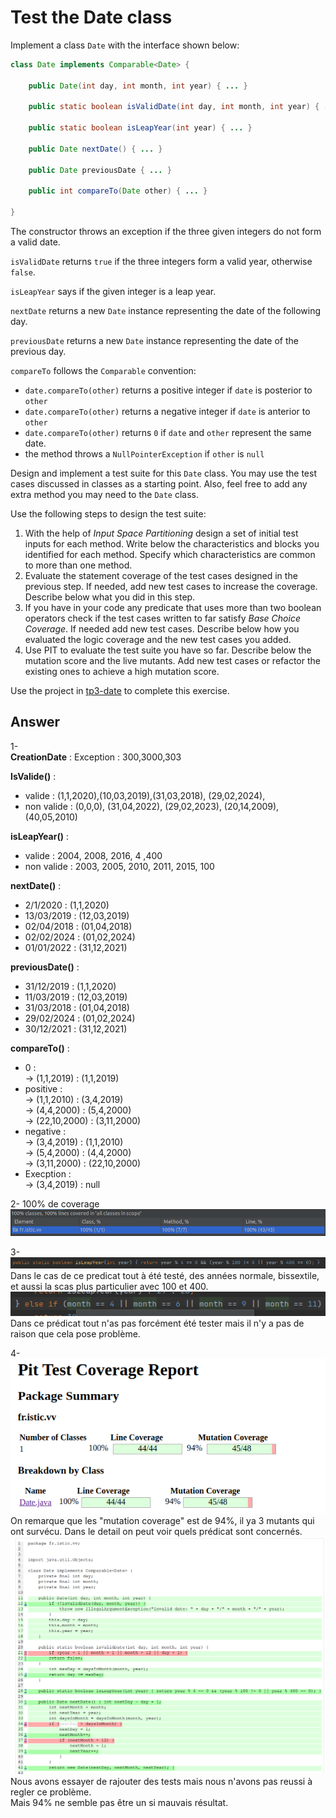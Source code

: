 # Test the Date class

Implement a class `Date` with the interface shown below:

```java
class Date implements Comparable<Date> {

    public Date(int day, int month, int year) { ... }

    public static boolean isValidDate(int day, int month, int year) { ... }

    public static boolean isLeapYear(int year) { ... }

    public Date nextDate() { ... }

    public Date previousDate { ... }

    public int compareTo(Date other) { ... }

}
```

The constructor throws an exception if the three given integers do not form a valid date.

`isValidDate` returns `true` if the three integers form a valid year, otherwise `false`.

`isLeapYear` says if the given integer is a leap year.

`nextDate` returns a new `Date` instance representing the date of the following day.

`previousDate` returns a new `Date` instance representing the date of the previous day.

`compareTo` follows the `Comparable` convention:

* `date.compareTo(other)` returns a positive integer if `date` is posterior to `other`
* `date.compareTo(other)` returns a negative integer if `date` is anterior to `other`
* `date.compareTo(other)` returns `0` if `date` and `other` represent the same date.
* the method throws a `NullPointerException` if `other` is `null` 

Design and implement a test suite for this `Date` class.
You may use the test cases discussed in classes as a starting point. 
Also, feel free to add any extra method you may need to the `Date` class.


Use the following steps to design the test suite:

1. With the help of *Input Space Partitioning* design a set of initial test inputs for each method. Write below the characteristics and blocks you identified for each method. Specify which characteristics are common to more than one method.
2. Evaluate the statement coverage of the test cases designed in the previous step. If needed, add new test cases to increase the coverage. Describe below what you did in this step.
3. If you have in your code any predicate that uses more than two boolean operators check if the test cases written to far satisfy *Base Choice Coverage*. If needed add new test cases. Describe below how you evaluated the logic coverage and the new test cases you added.
4. Use PIT to evaluate the test suite you have so far. Describe below the mutation score and the live mutants. Add new test cases or refactor the existing ones to achieve a high mutation score.

Use the project in [tp3-date](../code/tp3-date) to complete this exercise.

## Answer


1-   
**CreationDate** :
Exception : 300,3000,303

**IsValide()** :   
- valide : (1,1,2020),(10,03,2019),(31,03,2018), (29,02,2024),  
- non valide : (0,0,0), (31,04,2022), (29,02,2023), (20,14,2009), (40,05,2010)  

**isLeapYear()** :    
- valide : 2004, 2008, 2016, 4 ,400 
- non valide : 2003, 2005, 2010, 2011, 2015, 100 

**nextDate()** :   
- 2/1/2020 : (1,1,2020)  
- 13/03/2019 : (12,03,2019)  
- 02/04/2018 : (01,04,2018)  
- 02/02/2024 : (01,02,2024)  
- 01/01/2022 : (31,12,2021)  

**previousDate()** :  
- 31/12/2019 : (1,1,2020)  
- 11/03/2019 : (12,03,2019)  
- 31/03/2018 : (01,04,2018)  
- 29/02/2024 : (01,02,2024)  
- 30/12/2021 : (31,12,2021)  

**compareTo()** :  
- 0  :   
      -> (1,1,2019) : (1,1,2019)  
- positive :    
        -> (1,1,2010) : (3,4,2019)  
        -> (4,4,2000) : (5,4,2000)  
        -> (22,10,2000) : (3,11,2000)
- negative :   
        -> (3,4,2019) : (1,1,2010)   
        -> (5,4,2000) : (4,4,2000)  
        -> (3,11,2000) : (22,10,2000)
- Execption :   
        -> (3,4,2019) : null


2-  100% de coverage 
![img_2.png](img_2.png)


3-  
![img_3.png](img_3.png)
Dans le cas de ce predicat tout à été testé, des années normale, bissextile, et aussi la scas plus particulier avec 100 et 400.
![img_4.png](img_4.png)
Dans ce prédicat tout n'as pas forcément été tester mais il n'y a pas de raison que cela pose problème.

4-  
![img_5.png](img_5.png)
On remarque que les "mutation coverage" est de 94%, il ya 3 mutants qui ont survécu. 
Dans le detail on peut voir quels prédicat sont concernés.
![img_6.png](img_6.png)
Nous avons essayer de rajouter des tests mais nous n'avons pas reussi à regler ce problème.  
Mais 94% ne semble pas être un si mauvais résultat. 